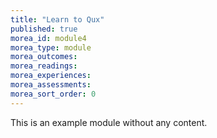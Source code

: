 ```yaml
---
title: "Learn to Qux"
published: true
morea_id: module4
morea_type: module
morea_outcomes:
morea_readings:
morea_experiences:
morea_assessments:
morea_sort_order: 0
---
```


This is an example module without any content.